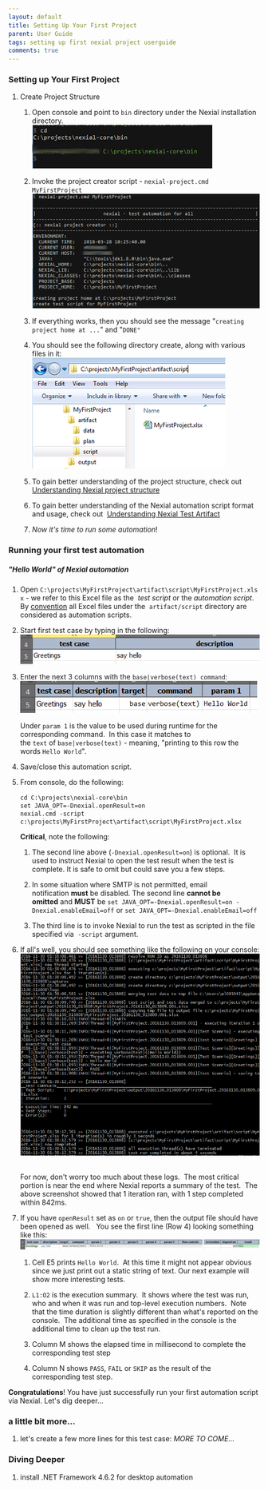 ```yaml
---
layout: default
title: Setting Up Your First Project
parent: User Guide
tags: setting up first nexial project userguide
comments: true
---
```



### Setting up Your First Project
1. Create Project Structure
   
   1. Open console and point to `bin` directory under the Nexial installation directory.<br/>
      ![nexial_bin](image/InstallingNexial_07.png) 
   
   2. Invoke the project creator script - `nexial-project.cmd MyFirstProject`
      ![nexial-project](image/InstallingNexial_08.png)
   
   3. If everything works, then you should see the message "`creating project home at ...`" and "`DONE"`
   
   4. You should see the following directory create, along with various files in it:<br/>
      ![script_dir](image/InstallingNexial_09.png)
   
   5. To gain better understanding of the project structure, check out 
      [Understanding Nexial project structure](UnderstandingProjectStructure)
   
   6. To gain better understanding of the Nexial automation script format and usage, check out 
      [Understanding Nexial Test Artifact](UnderstandingExcelTemplates)
   
   7. _Now it's time to run some automation_!


### Running your first test automation
##### "Hello World" of Nexial automation
1. Open `C:\projects\MyFirstProject\artifact\script\MyFirstProject.xlsx` \- we refer to this Excel file as the 
   _test script_ or the _automation script_. By [convention](UnderstandingProjectStructure) all Excel files under the 
   `artifact/script` directory are considered as automation scripts.

2. Start first test case by typing in the following:<br/>
   ![testcase](image/InstallingNexial_10.png)

3. Enter the next 3 columns with the `base|verbose(text) command`:<br/>
   ![verbose](image/InstallingNexial_11.png)
   
   Under `param 1` is the value to be used during runtime for the corresponding command.  In this 
   case it matches to the `text` of `base|verbose(text)` - meaning, "printing to this row the 
   words `Hello World`".

4. Save/close this automation script.

5. From console, do the following:
   ```batch
   cd C:\projects\nexial-core\bin
   set JAVA_OPT=-Dnexial.openResult=on
   nexial.cmd -script c:\projects\MyFirstProject\artifact\script\MyFirstProject.xlsx
   ```

   **Critical**, note the following:
   1. The second line above (`-Dnexial.openResult=on`) is optional.  It is used to instruct 
      Nexial to open the test result when the test is complete. It is safe to omit but could save 
      you a few steps.
   
   2. In some situation where SMTP is not permitted, email notification **must** be disabled.
      The second line **cannot be omitted** and **MUST** be
      `set JAVA_OPT=-Dnexial.openResult=on -Dnexial.enableEmail=off`
      or
      `set JAVA_OPT=-Dnexial.enableEmail=off` 
   
   3.  The third line is to invoke Nexial to run the test as scripted in the file specified via 
       `-script` argument.

6. If all's well, you should see something like the following on your console:<br/>
   ![nexial_output](image/InstallingNexial_12.png) 
   
   For now, don't worry too much about these logs.  The most critical portion is near the end 
   where Nexial reports a summary of the test.  The above screenshot showed that 1 iteration ran, 
   with 1 step completed within 842ms.

7. If you have `openResult` set as `on` or `true`, then the output file should have been opened as well.  
   You see the first line (Row 4) looking something like this:<br/>
   ![output](image/InstallingNexial_13.png)
   
   1. Cell E5 prints `Hello World`.  At this time it might not appear obvious since we just print 
      out a static string of text. Our next example will show more interesting tests.
   
   2. `L1:O2` is the execution summary.  It shows where the test was run, who and when it was run 
      and top-level execution numbers.  Note that the time duration is slightly different than 
      what's reported on the console.  The additional time as specified in the console is the 
      additional time to clean up the test run.
   
   3. Column M shows the elapsed time in millisecond to complete the corresponding test step
   
   4. Column N shows `PASS`, `FAIL` or `SKIP` as the result of the corresponding test step. 

**Congratulations**! You have just successfully run your first automation script via Nexial. Let's 
dig deeper...


### a little bit more...
1. let's create a few more lines for this test case:
   _MORE TO COME..._


### Diving Deeper
1. install .NET Framework 4.6.2 for desktop automation

